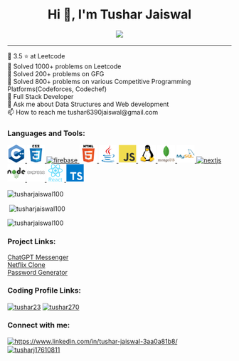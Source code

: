 <h1 align="center">Hi 👋, I'm Tushar Jaiswal</h1>
<p align="center">
  <img src="https://readme-typing-svg.demolab.com/?lines=IT Engineering Student;+ Competitive Programmer;+ Full+Stack+Web+Developer&font=Fira%20Code&center=true&width=380&height=50&duration=4000&pause=1000">
</p>
<hr/>
🌱 3.5 ⭐️ at Leetcode
<br>
🌱 Solved 1000+ problems on Leetcode
<br>
🌱 Solved 200+ problems on GFG
<br>
🌱 Solved 800+ problems on various Competitive Programming Platforms(Codeforces, Codechef)
<br>
🌱 Full Stack Developer
<br>
💬 Ask me about Data Structures and Web development
<br>
📫 How to reach me tushar6390jaiswal@gmail.com

<h3 align="left">Languages and Tools:</h3>
<p align="left"> <a href="https://www.w3schools.com/cpp/" target="_blank" rel="noreferrer"> <img src="https://raw.githubusercontent.com/devicons/devicon/master/icons/cplusplus/cplusplus-original.svg" alt="cplusplus" width="40" height="40"/> </a> <a href="https://www.w3schools.com/css/" target="_blank" rel="noreferrer"> <img src="https://raw.githubusercontent.com/devicons/devicon/master/icons/css3/css3-original-wordmark.svg" alt="css3" width="40" height="40"/> </a> <a href="https://firebase.google.com/" target="_blank" rel="noreferrer"> <img src="https://www.vectorlogo.zone/logos/firebase/firebase-icon.svg" alt="firebase" width="40" height="40"/> </a> <a href="https://www.w3.org/html/" target="_blank" rel="noreferrer"> <img src="https://raw.githubusercontent.com/devicons/devicon/master/icons/html5/html5-original-wordmark.svg" alt="html5" width="40" height="40"/> </a> <a href="https://www.java.com" target="_blank" rel="noreferrer"> <img src="https://raw.githubusercontent.com/devicons/devicon/master/icons/java/java-original.svg" alt="java" width="40" height="40"/> </a> <a href="https://developer.mozilla.org/en-US/docs/Web/JavaScript" target="_blank" rel="noreferrer"> <img src="https://raw.githubusercontent.com/devicons/devicon/master/icons/javascript/javascript-original.svg" alt="javascript" width="40" height="40"/> </a> <a href="https://www.linux.org/" target="_blank" rel="noreferrer"> <img src="https://raw.githubusercontent.com/devicons/devicon/master/icons/linux/linux-original.svg" alt="linux" width="40" height="40"/> </a> <a href="https://www.mongodb.com/" target="_blank" rel="noreferrer"> <img src="https://raw.githubusercontent.com/devicons/devicon/master/icons/mongodb/mongodb-original-wordmark.svg" alt="mongodb" width="40" height="40"/> </a> <a href="https://www.mysql.com/" target="_blank" rel="noreferrer"> <img src="https://raw.githubusercontent.com/devicons/devicon/master/icons/mysql/mysql-original-wordmark.svg" alt="mysql" width="40" height="40"/> </a> <a href="https://nextjs.org/" target="_blank" rel="noreferrer"> <img src="https://cdn.worldvectorlogo.com/logos/nextjs-2.svg" alt="nextjs" width="40" height="40"/> </a> <a href="https://nodejs.org" target="_blank" rel="noreferrer"> <img src="https://raw.githubusercontent.com/devicons/devicon/master/icons/nodejs/nodejs-original-wordmark.svg" alt="nodejs" width="40" height="40"/> </a> <a href="https://expressjs.com" target="_blank" rel="noreferrer"> <img src="https://raw.githubusercontent.com/devicons/devicon/master/icons/express/express-original-wordmark.svg" alt="express" width="40" height="40"/></a><a href="https://reactjs.org/" target="_blank" rel="noreferrer"> <img src="https://raw.githubusercontent.com/devicons/devicon/master/icons/react/react-original-wordmark.svg" alt="react" width="40" height="40"/> </a> <a href="https://www.typescriptlang.org/" target="_blank" rel="noreferrer"> <img src="https://raw.githubusercontent.com/devicons/devicon/master/icons/typescript/typescript-original.svg" alt="typescript" width="40" height="40"/> </a> </p

<p><img align="center" src="https://github-readme-stats.vercel.app/api/top-langs?username=tusharjaiswal100&show_icons=true&locale=en&layout=compact" alt="tusharjaiswal100" /></p>
<p>&nbsp;<img align="center" src="https://github-readme-stats.vercel.app/api?username=tusharjaiswal100&show_icons=true&locale=en" alt="tusharjaiswal100" /></p>
<p><img align="center" src="https://github-readme-streak-stats.herokuapp.com/?user=tusharjaiswal100&" alt="tusharjaiswal100" /></p>

<h3 align="left">Project Links:</h3>
<p align="left">
<a href="https://chatgpt-messanger-nine.vercel.app/">ChatGPT Messenger</a>
 <br>
  <a href="https://netflix-clone-ui.onrender.com/">Netflix Clone</a>
  <br>
  <a href="https://password-generator-eight-delta.vercel.app/">Password Generator</a>
  <br>
</p>

<h3 align="left">Coding Profile Links:</h3>
<p align="left">
 <a href="https://www.leetcode.com/tushar23" target="blank"><img align="center" src="https://raw.githubusercontent.com/rahuldkjain/github-profile-readme-generator/master/src/images/icons/Social/leet-code.svg" alt="tushar23" height="30" width="40" /></a>
<a href="https://auth.geeksforgeeks.org/user/tushar270" target="blank"><img align="center" src="https://raw.githubusercontent.com/rahuldkjain/github-profile-readme-generator/master/src/images/icons/Social/geeks-for-geeks.svg" alt="tushar270" height="30" width="40" /></a>
</p>




<h3 align="left">Connect with me:</h3>
<p align="left">
  <a href="https://www.linkedin.com/in/tushar-jaiswal-3aa0a81b8/" target="blank"><img align="center" src="https://raw.githubusercontent.com/rahuldkjain/github-profile-readme-generator/master/src/images/icons/Social/linked-in-alt.svg" alt="https://www.linkedin.com/in/tushar-jaiswal-3aa0a81b8/" height="30" width="40" /></a>
<a href="https://twitter.com/tusharj17610811" target="blank"><img align="center" src="https://raw.githubusercontent.com/rahuldkjain/github-profile-readme-generator/master/src/images/icons/Social/twitter.svg" alt="tusharj17610811" height="30" width="40" /></a>
</p>
